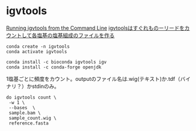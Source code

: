 # igvtools

[Running igvtools from the Command Line](https://software.broadinstitute.org/software/igv/igvtools_commandline)
[igvtoolsはすぐれものーリードをカウントして各塩基の塩基組成のファイルを作る](https://ncrna.jp/blog/item/65-igv-toolkit)

```
conda create -n igvtools
conda activate igvtools

conda install -c bioconda igvtools igv
conda install -c conda-forge openjdk
```

1塩基ごとに頻度をカウント。outputのファイル名は.wig(テキスト)か.tdf（バイナリ？）かstdinのみ。
```
do igvtools count \
 -w 1 \
 --bases  \
 sample.bam \
 sample_count.wig \
 reference.fasta
```